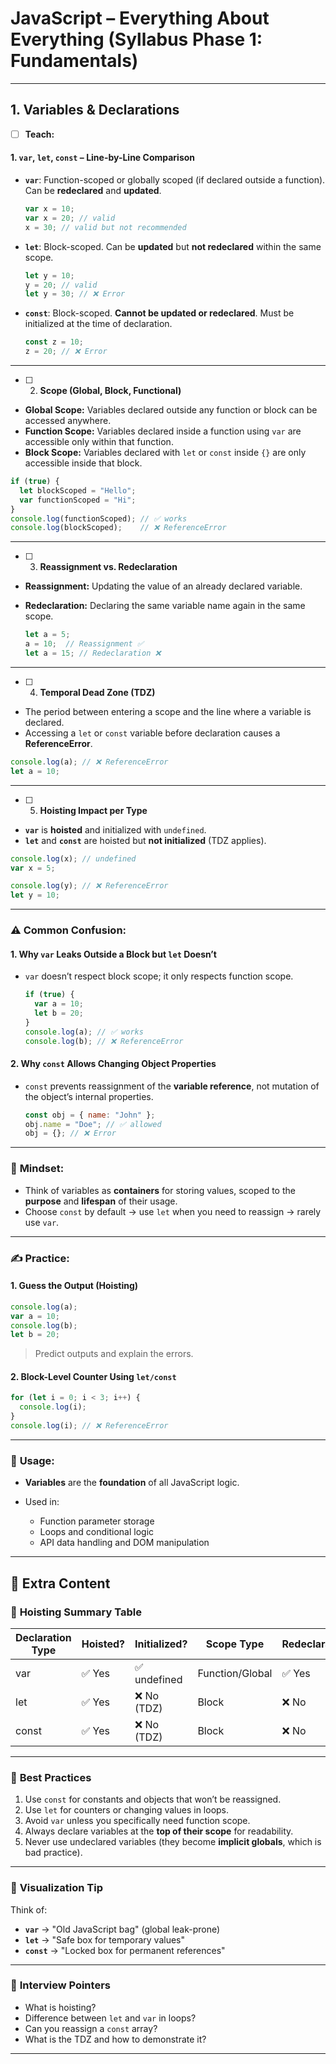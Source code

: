 # **JavaScript – Everything About Everything (Syllabus Phase 1: Fundamentals)**

---

## **1. Variables & Declarations**

- [ ] **Teach:**

#### 1. `var`, `let`, `const` – Line-by-Line Comparison

* **`var`**: Function-scoped or globally scoped (if declared outside a function). Can be **redeclared** and **updated**.

  ```js
  var x = 10;
  var x = 20; // valid
  x = 30; // valid but not recommended
  ```
* **`let`**: Block-scoped. Can be **updated** but **not redeclared** within the same scope.

  ```js
  let y = 10;
  y = 20; // valid
  let y = 30; // ❌ Error
  ```
* **`const`**: Block-scoped. **Cannot be updated or redeclared**. Must be initialized at the time of declaration.

  ```js
  const z = 10;
  z = 20; // ❌ Error
  ```

---

- [ ] 2. **Scope (Global, Block, Functional)**

* **Global Scope:** Variables declared outside any function or block can be accessed anywhere.
* **Function Scope:** Variables declared inside a function using `var` are accessible only within that function.
* **Block Scope:** Variables declared with `let` or `const` inside `{}` are only accessible inside that block.

```js
if (true) {
  let blockScoped = "Hello";
  var functionScoped = "Hi";
}
console.log(functionScoped); // ✅ works
console.log(blockScoped);    // ❌ ReferenceError
```

---

- [ ] 3. **Reassignment vs. Redeclaration**

* **Reassignment:** Updating the value of an already declared variable.
* **Redeclaration:** Declaring the same variable name again in the same scope.

  ```js
  let a = 5;
  a = 10;  // Reassignment ✅
  let a = 15; // Redeclaration ❌
  ```

---

- [ ] 4. **Temporal Dead Zone (TDZ)**

* The period between entering a scope and the line where a variable is declared.
* Accessing a `let` or `const` variable before declaration causes a **ReferenceError**.

```js
console.log(a); // ❌ ReferenceError
let a = 10;
```

---

- [ ] 5. **Hoisting Impact per Type**

* **`var`** is **hoisted** and initialized with `undefined`.
* **`let`** and **`const`** are hoisted but **not initialized** (TDZ applies).

```js
console.log(x); // undefined
var x = 5;

console.log(y); // ❌ ReferenceError
let y = 10;
```

---

### ⚠️ **Common Confusion:**

#### 1. Why `var` Leaks Outside a Block but `let` Doesn’t

* `var` doesn’t respect block scope; it only respects function scope.

  ```js
  if (true) {
    var a = 10;
    let b = 20;
  }
  console.log(a); // ✅ works
  console.log(b); // ❌ ReferenceError
  ```

#### 2. Why `const` Allows Changing Object Properties

* `const` prevents reassignment of the **variable reference**, not mutation of the object’s internal properties.

  ```js
  const obj = { name: "John" };
  obj.name = "Doe"; // ✅ allowed
  obj = {}; // ❌ Error
  ```

---

### 🎯 **Mindset:**

* Think of variables as **containers** for storing values, scoped to the **purpose** and **lifespan** of their usage.
* Choose `const` by default → use `let` when you need to reassign → rarely use `var`.

---

### ✍️ **Practice:**

#### 1. Guess the Output (Hoisting)

```js
console.log(a);
var a = 10;
console.log(b);
let b = 20;
```

> Predict outputs and explain the errors.

#### 2. Block-Level Counter Using `let/const`

```js
for (let i = 0; i < 3; i++) {
  console.log(i);
}
console.log(i); // ❌ ReferenceError
```

---

### 📍 **Usage:**

* **Variables** are the **foundation** of all JavaScript logic.
* Used in:

  * Function parameter storage
  * Loops and conditional logic
  * API data handling and DOM manipulation

---

## 📘 **Extra Content**

### 🔹 **Hoisting Summary Table**

| Declaration Type | Hoisted? | Initialized? | Scope Type      | Redeclarable | Reassignable |
| ---------------- | -------- | ------------ | --------------- | ------------ | ------------ |
| var              | ✅ Yes    | ✅ undefined  | Function/Global | ✅ Yes        | ✅ Yes        |
| let              | ✅ Yes    | ❌ No (TDZ)   | Block           | ❌ No         | ✅ Yes        |
| const            | ✅ Yes    | ❌ No (TDZ)   | Block           | ❌ No         | ❌ No         |

---

### 🔹 **Best Practices**

1. Use `const` for constants and objects that won’t be reassigned.
2. Use `let` for counters or changing values in loops.
3. Avoid `var` unless you specifically need function scope.
4. Always declare variables at the **top of their scope** for readability.
5. Never use undeclared variables (they become **implicit globals**, which is bad practice).

---

### 🔹 **Visualization Tip**

Think of:

* **`var`** → "Old JavaScript bag" (global leak-prone)
* **`let`** → "Safe box for temporary values"
* **`const`** → "Locked box for permanent references"

---

### 🔹 **Interview Pointers**

* What is hoisting?
* Difference between `let` and `var` in loops?
* Can you reassign a `const` array?
* What is the TDZ and how to demonstrate it?

---
